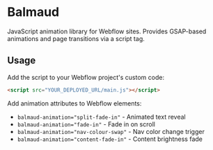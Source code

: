 # Balmaud

JavaScript animation library for Webflow sites. Provides GSAP-based animations and page transitions via a script tag.

## Usage

Add the script to your Webflow project's custom code:

```html
<script src="YOUR_DEPLOYED_URL/main.js"></script>
```

Add animation attributes to Webflow elements:

- `balmaud-animation="split-fade-in"` - Animated text reveal
- `balmaud-animation="fade-in"` - Fade in on scroll
- `balmaud-animation="nav-colour-swap"` - Nav color change trigger
- `balmaud-animation="content-fade-in"` - Content brightness fade
